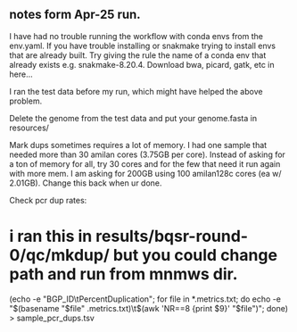 ## notes form Apr-25 run.


I have had no trouble running the workflow with conda envs from the env.yaml. If you have trouble installing or snakmake trying to install envs that are already built. Try giving the rule the name of a conda env that already exists e.g. snakmake-8.20.4. Download bwa, picard, gatk, etc in here...


I ran the test data before my run, which might have helped the above problem.

Delete the genome from the test data and put your genome.fasta in resources/

Mark dups sometimes requires a lot of memory. I had one sample that needed more than 30 amilan cores (3.75GB per core). Instead of asking for a ton of memory for all, try 30 cores and for the few that need it run again with more mem. I am asking for 200GB using 100 amilan128c cores (ea w/ 2.01GB). Change this back when ur done.

Check pcr dup rates:

# i ran this in results/bqsr-round-0/qc/mkdup/ but you could change path and run from mnmws dir.
(echo -e "BGP_ID\tPercentDuplication"; for file in *.metrics.txt; do echo -e "$(basename "$file" .metrics.txt)\t$(awk 'NR==8 {print $9}' "$file")"; done) > sample_pcr_dups.tsv

